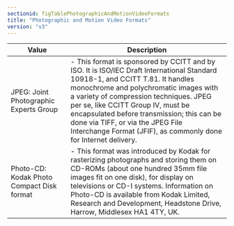 ```yaml
---
sectionid: figTablePhotographicAndMotionVideoFormats
title: "Photographic and Motion Video Formats"
version: "v3"
---
```




<table class="table table-striped table-hover">
   <thead>
      <tr>
         <th>Value</th>
         <th>Description</th>
      </tr>
   </thead>
   <tbody>
      <tr>
         <td>JPEG: Joint Photographic Experts Group</td>
         <td> - This format is sponsored by CCITT and by ISO. It is ISO/IEC Draft International
            Standard 10918-1, and CCITT T.81. It handles monochrome and polychromatic images with
            a
            variety of compression techniques. JPEG per se, like CCITT Group IV, must be
            encapsulated before transmission; this can be done via TIFF, or via the JPEG File
            Interchange Format (JFIF), as commonly done for Internet delivery.
         </td>
      </tr>
      <tr>
         <td>Photo-CD: Kodak Photo Compact Disk format</td>
         <td> - This format was introduced by Kodak for rasterizing photographs and storing them
            on CD-ROMs (about one hundred 35mm file images fit on one disk), for display on
            televisions or CD-I systems. Information on Photo-CD is available from Kodak Limited,
            Research and Development, Headstone Drive, Harrow, Middlesex HA1 4TY, UK.
         </td>
      </tr>
   </tbody>
</table>
